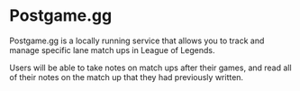 # Postgame.gg

Postgame.gg is a locally running service that allows you to track and manage specific lane match ups in League of Legends. 

Users will be able to take notes on match ups after their games, and read all of their notes on the match up that they had previously written.
